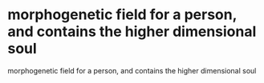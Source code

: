 # morphogenetic field for a person, and contains the higher dimensional soul

morphogenetic field for a person, and contains the higher dimensional soul